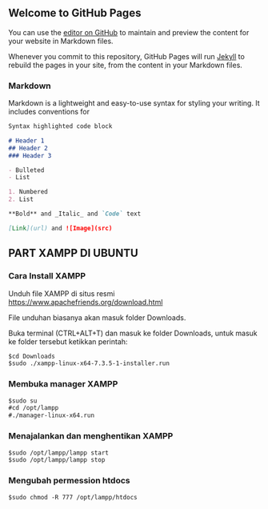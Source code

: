 ## Welcome to GitHub Pages

You can use the [editor on GitHub](https://github.com/fikidedi/ubuntu/edit/main/README.md) to maintain and preview the content for your website in Markdown files.

Whenever you commit to this repository, GitHub Pages will run [Jekyll](https://jekyllrb.com/) to rebuild the pages in your site, from the content in your Markdown files.

### Markdown

Markdown is a lightweight and easy-to-use syntax for styling your writing. It includes conventions for

```markdown
Syntax highlighted code block

# Header 1
## Header 2
### Header 3

- Bulleted
- List

1. Numbered
2. List

**Bold** and _Italic_ and `Code` text

[Link](url) and ![Image](src)
```

## PART XAMPP DI UBUNTU

### Cara Install XAMPP

Unduh file XAMPP di situs resmi https://www.apachefriends.org/download.html

File unduhan biasanya akan masuk folder Downloads.

Buka terminal (CTRL+ALT+T) dan masuk ke folder Downloads,  untuk masuk ke folder tersebut ketikkan perintah:

```markdown
$cd Downloads
$sudo ./xampp-linux-x64-7.3.5-1-installer.run
```

### Membuka manager XAMPP

```markdown
$sudo su
#cd /opt/lampp
#./manager-linux-x64.run
```

### Menajalankan dan menghentikan XAMPP 
```markdown
$sudo /opt/lampp/lampp start
$sudo /opt/lampp/lampp stop
```

### Mengubah permession htdocs
```markdown
$sudo chmod -R 777 /opt/lampp/htdocs
```
